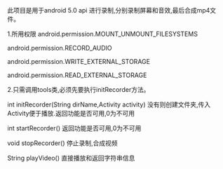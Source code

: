 此项目是用于android 5.0 api 进行录制,分别录制屏幕和音效,最后合成mp4文件。

1.所用权限
  android.permission.MOUNT_UNMOUNT_FILESYSTEMS
  
  android.permission.RECORD_AUDIO
  
  android.permission.WRITE_EXTERNAL_STORAGE
  
  android.permission.READ_EXTERNAL_STORAGE
  

2.只需调用tools类,必须先要执行initRecorder方法。

  int initRecorder(String dirName,Activity activity) 没有则创建文件夹,传入Activity便于播放.返回功能是否可用,0为不可用
  
  int startRecorder() 返回功能是否可用,0为不可用
  
  void stopRecorder() 停止录制,合成视频
  
  String playVideo() 直接播放和返回字符串信息
  
  
  
